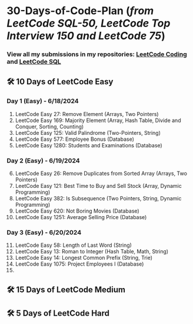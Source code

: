 # 30-Days-of-Code-Plan (*from LeetCode SQL-50, LeetCode Top Interview 150 and LeetCode 75*)
### View all my submissions in my repositories: [LeetCode Coding](https://github.com/Anou26/LeetCode-Coding) and [LeetCode SQL](https://github.com/Anou26/LeetCode-SQL)
## 🛠 10 Days of LeetCode Easy
### Day 1 (Easy) - 6/18/2024
1. LeetCode Easy 27: Remove Element (Arrays, Two Pointers)
2. LeetCode Easy 169: Majority Element (Array, Hash Table, Divide and Conquer, Sorting, Counting)
3. LeetCode Easy 125: Valid Palindrome (Two-Pointers, String)
4. LeetCode Easy 577: Employee Bonus (Database)
5. LeetCode Easy 1280: Students and Examinations (Database)
### Day 2 (Easy) - 6/19/2024
6. LeetCode Easy 26: Remove Duplicates from Sorted Array (Arrays, Two Pointers)
7. LeetCode Easy 121: Best Time to Buy and Sell Stock (Array, Dynamic Programming)
8. LeetCode Easy 382: Is Subsequence (Two Pointers, String, Dynamic Programming)
9. LeetCode Easy 620: Not Boring Movies (Database)
10. LeetCode Easy 1251: Average Selling Price (Database)
### Day 3 (Easy) - 6/20/2024
11. LeetCode Easy 58: Length of Last Word (String)
12. LeetCode Easy 13: Roman to Integer (Hash Table, Math, String)
13. LeetCode Easy 14: Longest Common Prefix (String, Trie)
14. LeetCode Easy 1075: Project Employees I (Database)
15. 
## 🛠 15 Days of LeetCode Medium
## 🛠 5 Days of LeetCode Hard 


